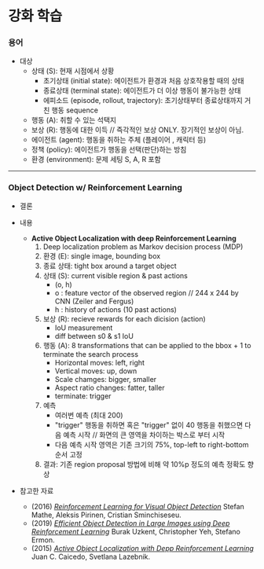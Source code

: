 # 강화 학습

### 용어
- 대상
  + 상태 (S): 현재 시점에서 상황
    * 초기상태 (initial state): 에이전트가 환경과 처음 상호작용할 때의 상태
    * 종료상태 (terminal state): 에이전트가 더 이상 행동이 불가능한 상태
    * 에피소드 (episode, rollout, trajectory): 초기상태부터 종료상태까지 거친 행동 sequence
  + 행동 (A): 취할 수 있는 석택지
  + 보상 (R): 행동에 대한 이득 // 즉각적인 보상 ONLY. 장기적인 보상이 아님.
  + 에이전트 (agent): 행동을 취하는 주체 (플레이어 , 캐릭터 등)
  + 정책 (policy): 에이전트가 행동을 선택(판단)하는 방침
  + 환경 (environment): 문제 세팅 S, A, R 포함
------------------
### Object Detection w/ Reinforcement Learning

- 결론
- 내용
  + **Active Object Localization with deep Reinforcement Learning**   
    1. Deep localization problem as Markov decision process (MDP)   
    1. 환경 (E): single image, bounding box
    1. 종료 상태: tight box around a target object
    1. 상태 (S): current visible region & past actions
        * (o, h)
        * o : feature vector of the observed region // 244 x 244 by CNN (Zeiler and Fergus)   
        * h : history of actions (10 past actions)   
    1. 보상 (R): recieve rewards for each dicision (action)
        * IoU measurement   
        * diff between s0 & s1 IoU   
    1. 행동 (A): 8 transformations that can be applied to the bbox + 1 to terminate the search process   
        * Horizontal moves: left, right   
        * Vertical moves: up, down   
        * Scale chamges: bigger, smaller   
        * Aspect ratio changes: fatter, taller
        * terminate: trigger 
    1. 예측
        * 여러번 예측 (최대 200)
        * "trigger" 행동을 취하면 혹은 "trigger" 없이 40 행동을 취했으면 다음 예측 시작 // 화면의 큰 영역을 차이하는 박스로 부터 시작
        * 다음 예측 시작 영역은 기존 크기의 75%, top-left to right-bottom 순서 고정
    1. 결과: 기존 region proposal 방법에 비해 약 10%p 정도의 예측 정확도 향상
      
- 참고한 자료
  + (2016) [*Reinforcement Learning for Visual Object Detection*](https://sci-hub.tw/https://ieeexplore.ieee.org/document/7780685) Stefan Mathe, Aleksis Pirinen, Cristian Sminchiseseu.
  + (2019) [*Efficient Object Detection in Large Images using Deep Reinforcement Learning*](https://www.groundai.com/project/efficient-object-detection-in-large-images-using-deep-reinforcement-learning/1) Burak Uzkent, Christopher Yeh, Stefano Ermon.
  + (2015) [*Active Object Localization with Depp Reinforcement Learning*](https://arxiv.org/abs/1511.06015) Juan C. Caicedo, Svetlana Lazebnik.

